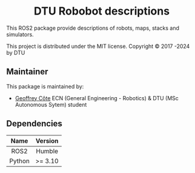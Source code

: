 <h1 align="center">
DTU Robobot descriptions
</h1>

This ROS2 package provide descriptions of robots, maps, stacks and simulators.

This project is distributed under the MIT license.
Copyright © 2017 -2024 by DTU 

## Maintainer

This package is maintained by:

  - [Geoffrey Côte](https://github.com/Meltwin) ECN (General Engineering - Robotics) & DTU (MSc Autonomous Sytem) student 

## Dependencies

|  Name  | Version |
| :----: | :-----: |
|  ROS2  | Humble  |
| Python | >= 3.10 |
